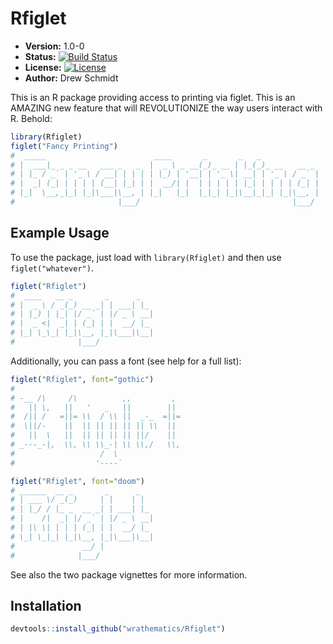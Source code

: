 # Rfiglet

* **Version:** 1.0-0
* **Status:** [![Build Status](https://travis-ci.org/wrathematics/Rfiglet.png)](https://travis-ci.org/wrathematics/Rfiglet)
* **License:** [![License](http://img.shields.io/badge/license-BSD%202--Clause-orange.svg?style=flat)](http://opensource.org/licenses/BSD-2-Clause)
* **Author:** Drew Schmidt


This is an R package providing access to printing via figlet.  This is an AMAZING new feature that will REVOLUTIONIZE the way users interact with R.  Behold:

```r
library(Rfiglet)
figlet("Fancy Printing")
#  _____                        ____       _       _   _             
# |  ___|_ _ _ __   ___ _   _  |  _ \ _ __(_)_ __ | |_(_)_ __   __ _ 
# | |_ / _` | '_ \ / __| | | | | |_) | '__| | '_ \| __| | '_ \ / _` |
# |  _| (_| | | | | (__| |_| | |  __/| |  | | | | | |_| | | | | (_| |
# |_|  \__,_|_| |_|\___|\__, | |_|   |_|  |_|_| |_|\__|_|_| |_|\__, |
#                       |___/                                  |___/  
```



## Example Usage

To use the package, just load with `library(Rfiglet)` and then
use `figlet("whatever")`.

```r
figlet("Rfiglet")
#  ____   __ _       _      _   
# |  _ \ / _(_) __ _| | ___| |_ 
# | |_) | |_| |/ _` | |/ _ \ __|
# |  _ <|  _| | (_| | |  __/ |_ 
# |_| \_\_| |_|\__, |_|\___|\__|
#              |___/  
```

Additionally, you can pass a font (see help for a full list):

```r
figlet("Rfiglet", font="gothic")
#                                      
# -__ /\     /\          ,,         ,  
#   || \,   ||   '   _   ||        ||  
#  /|| /   =||= \\  / \\ ||  _-_  =||= 
#  \||/-    ||  || || || || || \\  ||  
#   ||  \   ||  || || || || ||/    ||  
# _---_-|,  \\, \\ \\_-| \\ \\,/   \\, 
#                   /  \               
#                  '----`               

figlet("Rfiglet", font="doom")
# ______  __ _       _      _   
# | ___ \/ _(_)     | |    | |  
# | |_/ / |_ _  __ _| | ___| |_ 
# |    /|  _| |/ _` | |/ _ \ __|
# | |\ \| | | | (_| | |  __/ |_ 
# \_| \_|_| |_|\__, |_|\___|\__|
#               __/ |           
#              |___/             
```

See also the two package vignettes for more information.



## Installation

```r
devtools::install_github("wrathematics/Rfiglet")
```
